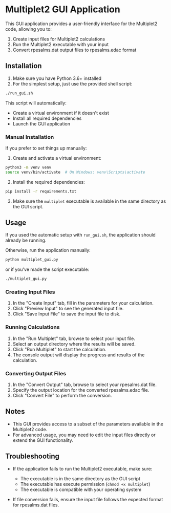 # Multiplet2 GUI Application

This GUI application provides a user-friendly interface for the Multiplet2 code, allowing you to:

1. Create input files for Multiplet2 calculations
2. Run the Multiplet2 executable with your input
3. Convert rpesalms.dat output files to rpesalms.edac format

## Installation

1. Make sure you have Python 3.6+ installed
2. For the simplest setup, just use the provided shell script:

```bash
./run_gui.sh
```

This script will automatically:
- Create a virtual environment if it doesn't exist
- Install all required dependencies
- Launch the GUI application

### Manual Installation

If you prefer to set things up manually:

1. Create and activate a virtual environment:

```bash
python3 -m venv venv
source venv/bin/activate  # On Windows: venv\Scripts\activate
```

2. Install the required dependencies:

```bash
pip install -r requirements.txt
```

3. Make sure the `multiplet` executable is available in the same directory as the GUI script.

## Usage

If you used the automatic setup with `run_gui.sh`, the application should already be running.

Otherwise, run the application manually:

```bash
python multiplet_gui.py
```

or if you've made the script executable:

```bash
./multiplet_gui.py
```

### Creating Input Files

1. In the "Create Input" tab, fill in the parameters for your calculation.
2. Click "Preview Input" to see the generated input file.
3. Click "Save Input File" to save the input file to disk.

### Running Calculations

1. In the "Run Multiplet" tab, browse to select your input file.
2. Select an output directory where the results will be saved.
3. Click "Run Multiplet" to start the calculation.
4. The console output will display the progress and results of the calculation.

### Converting Output Files

1. In the "Convert Output" tab, browse to select your rpesalms.dat file.
2. Specify the output location for the converted rpesalms.edac file.
3. Click "Convert File" to perform the conversion.

## Notes

- This GUI provides access to a subset of the parameters available in the Multiplet2 code. 
- For advanced usage, you may need to edit the input files directly or extend the GUI functionality.

## Troubleshooting

- If the application fails to run the Multiplet2 executable, make sure:
  - The executable is in the same directory as the GUI script
  - The executable has execute permission (`chmod +x multiplet`)
  - The executable is compatible with your operating system

- If file conversion fails, ensure the input file follows the expected format for rpesalms.dat files. 